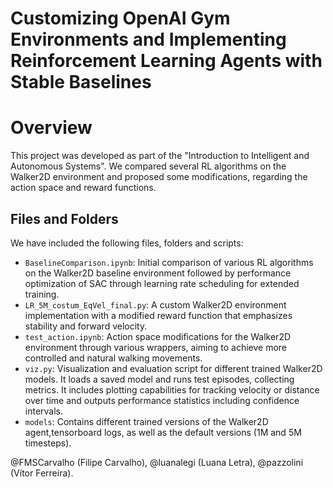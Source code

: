 # Customizing OpenAI Gym Environments and Implementing Reinforcement Learning Agents with Stable Baselines

# Overview

This project was developed as part of the "Introduction to Intelligent and Autonomous Systems". We compared several RL algorithms on the Walker2D environment and proposed some modifications, regarding the action space and reward functions.

## Files and Folders

We have included the following files, folders and scripts:

- `BaselineComparison.ipynb`: Initial comparison of various RL algorithms on the Walker2D baseline environment followed by performance optimization of SAC through learning rate scheduling for extended training.
- `LR_5M_costum_EqVel_final.py`: A custom Walker2D environment implementation with a modified reward function that emphasizes stability and forward velocity.
- `test_action.ipynb`: Action space modifications for the Walker2D environment through various wrappers, aiming to achieve more controlled and natural walking movements.
- `viz.py`: Visualization and evaluation script for different trained Walker2D models. It loads a saved model and runs test episodes, collecting metrics. It includes plotting capabilities for tracking velocity or distance over time and outputs performance statistics including confidence intervals.
- `models`: Contains different trained versions of the Walker2D agent,tensorboard logs, as well as the default versions (1M and 5M timesteps).

@FMSCarvalho (Filipe Carvalho), @luanalegi (Luana Letra), @pazzolini (Vítor Ferreira).
